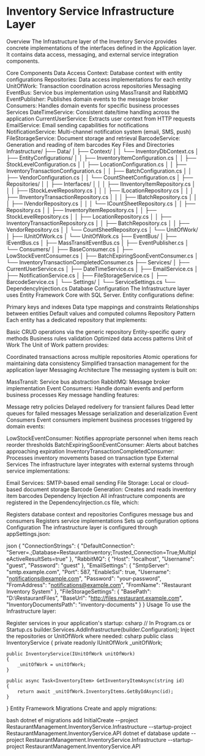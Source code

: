 # Inventory Service Infrastructure Layer

Overview
The Infrastructure layer of the Inventory Service provides concrete implementations of the interfaces defined in the Application layer. It contains data access, messaging, and external service integration components.

Core Components
Data Access
Context: Database context with entity configurations
Repositories: Data access implementations for each entity
UnitOfWork: Transaction coordination across repositories
Messaging
EventBus: Service bus implementation using MassTransit and RabbitMQ
EventPublisher: Publishes domain events to the message broker
Consumers: Handles domain events for specific business processes
Services
DateTimeService: Consistent date/time handling across the application
CurrentUserService: Extracts user context from HTTP requests
EmailService: Email sending capabilities for notifications
NotificationService: Multi-channel notification system (email, SMS, push)
FileStorageService: Document storage and retrieval
BarcodeService: Generation and reading of item barcodes
Key Files and Directories
Infrastructure/
├── Data/
│   ├── Context/
│   │   └── InventoryDbContext.cs
│   ├── EntityConfigurations/
│   │   ├── InventoryItemConfiguration.cs
│   │   ├── StockLevelConfiguration.cs
│   │   ├── LocationConfiguration.cs
│   │   ├── InventoryTransactionConfiguration.cs
│   │   ├── BatchConfiguration.cs
│   │   ├── VendorConfiguration.cs
│   │   └── CountSheetConfiguration.cs
│   ├── Repositories/
│   │   ├── Interfaces/
│   │   │   ├── IInventoryItemRepository.cs
│   │   │   ├── IStockLevelRepository.cs
│   │   │   ├── ILocationRepository.cs
│   │   │   ├── IInventoryTransactionRepository.cs
│   │   │   ├── IBatchRepository.cs
│   │   │   ├── IVendorRepository.cs
│   │   │   └── ICountSheetRepository.cs
│   │   ├── Repository.cs
│   │   ├── InventoryItemRepository.cs
│   │   ├── StockLevelRepository.cs
│   │   ├── LocationRepository.cs
│   │   ├── InventoryTransactionRepository.cs
│   │   ├── BatchRepository.cs
│   │   ├── VendorRepository.cs
│   │   └── CountSheetRepository.cs
│   └── UnitOfWork/
│       ├── IUnitOfWork.cs
│       └── UnitOfWork.cs
├── EventBus/
│   ├── IEventBus.cs
│   ├── MassTransitEventBus.cs
│   ├── EventPublisher.cs
│   └── Consumers/
│       ├── BaseConsumer.cs
│       ├── LowStockEventConsumer.cs
│       ├── BatchExpiringSoonEventConsumer.cs
│       └── InventoryTransactionCompletedConsumer.cs
├── Services/
│   ├── CurrentUserService.cs
│   ├── DateTimeService.cs
│   ├── EmailService.cs
│   ├── NotificationService.cs
│   ├── FileStorageService.cs
│   ├── BarcodeService.cs
│   └── Settings/
│       └── ServiceSettings.cs
└── DependencyInjection.cs
Database Configuration
The Infrastructure layer uses Entity Framework Core with SQL Server. Entity configurations define:

Primary keys and indexes
Data type mappings and constraints
Relationships between entities
Default values and computed columns
Repository Pattern
Each entity has a dedicated repository that implements:

Basic CRUD operations via the generic repository
Entity-specific query methods
Business rules validation
Optimized data access patterns
Unit of Work
The Unit of Work pattern provides:

Coordinated transactions across multiple repositories
Atomic operations for maintaining data consistency
Simplified transaction management for the application layer
Messaging Architecture
The messaging system is built on:

MassTransit: Service bus abstraction
RabbitMQ: Message broker implementation
Event Consumers: Handle domain events and perform business processes
Key message handling features:

Message retry policies
Delayed redelivery for transient failures
Dead letter queues for failed messages
Message serialization and deserialization
Event Consumers
Event consumers implement business processes triggered by domain events:

LowStockEventConsumer: Notifies appropriate personnel when items reach reorder thresholds
BatchExpiringSoonEventConsumer: Alerts about batches approaching expiration
InventoryTransactionCompletedConsumer: Processes inventory movements based on transaction type
External Services
The infrastructure layer integrates with external systems through service implementations:

Email Services: SMTP-based email sending
File Storage: Local or cloud-based document storage
Barcode Generation: Creates and reads inventory item barcodes
Dependency Injection
All infrastructure components are registered in the DependencyInjection.cs file, which:

Registers database context and repositories
Configures message bus and consumers
Registers service implementations
Sets up configuration options
Configuration
The infrastructure layer is configured through appSettings.json:

json
{
  "ConnectionStrings": {
    "DefaultConnection": "Server=.;Database=RestaurantInventory;Trusted_Connection=True;MultipleActiveResultSets=true"
  },
  "RabbitMQ": {
    "Host": "localhost",
    "Username": "guest",
    "Password": "guest"
  },
  "EmailSettings": {
    "SmtpServer": "smtp.example.com",
    "Port": 587,
    "EnableSsl": true,
    "Username": "<notifications@example.com>",
    "Password": "your-password",
    "FromAddress": "<notifications@example.com>",
    "FromName": "Restaurant Inventory System"
  },
  "FileStorageSettings": {
    "BasePath": "D:\\RestaurantFiles",
    "BaseUrl": "<http://files.restaurant.example.com>",
    "InventoryDocumentsPath": "inventory-documents"
  }
}
Usage
To use the Infrastructure layer:

Register services in your application's startup:
csharp
// In Program.cs or Startup.cs
builder.Services.AddInfrastructure(builder.Configuration);
Inject the repositories or UnitOfWork where needed:
csharp
public class InventoryService
{
    private readonly IUnitOfWork _unitOfWork;

    public InventoryService(IUnitOfWork unitOfWork)
    {
        _unitOfWork = unitOfWork;
    }

    public async Task<InventoryItem> GetInventoryItemAsync(string id)
    {
        return await _unitOfWork.InventoryItems.GetByIdAsync(id);
    }
}
Entity Framework Migrations
Create and apply migrations:

bash
dotnet ef migrations add InitialCreate --project RestaurantManagement.InventoryService.Infrastructure --startup-project RestaurantManagement.InventoryService.API
dotnet ef database update --project RestaurantManagement.InventoryService.Infrastructure --startup-project RestaurantManagement.InventoryService.API
